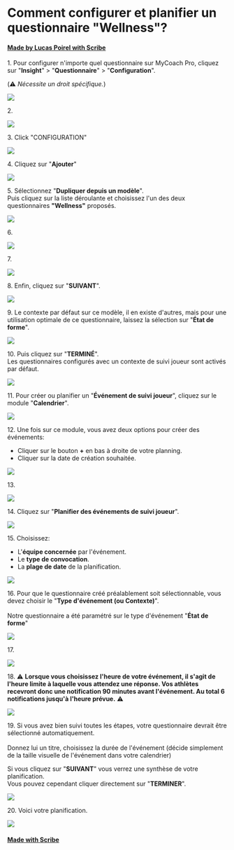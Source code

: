 # Comment configurer et planifier un questionnaire "Wellness"?
#### [Made by Lucas Poirel with Scribe](https://scribehow.com/shared/Comment_configurer_et_planifier_un_questionnaire_Wellness__kYOd5C9fQKyS4U7aehWVAA)


1\. Pour configurer n'importe quel questionnaire sur MyCoach Pro, cliquez sur "**Insight**" &gt; "**Questionnaire**" &gt; "**Configuration**".

(⚠️ *Nécessite un droit spécifique.*)

![](https://ajeuwbhvhr.cloudimg.io/colony-recorder.s3.amazonaws.com/files/2023-10-10/c13b5bf7-3339-4dcc-901f-023275b65e6b/ascreenshot.jpeg?tl_px=0,247&br_px=1376,1016&force_format=png&width=1120.0&wat=1&wat_opacity=1&wat_gravity=northwest&wat_url=https://colony-recorder.s3.amazonaws.com/images/watermarks/F43F5E_standard.png&wat_pad=337,276)


2\. 

![](https://ajeuwbhvhr.cloudimg.io/colony-recorder.s3.amazonaws.com/files/2023-10-10/890ed2fa-a4f4-4322-af41-5d9fce7833c5/ascreenshot.jpeg?tl_px=0,346&br_px=1376,1115&force_format=png&width=1120.0&wat=1&wat_opacity=1&wat_gravity=northwest&wat_url=https://colony-recorder.s3.amazonaws.com/images/watermarks/F43F5E_standard.png&wat_pad=259,277)


3\. Click "CONFIGURATION"

![](https://ajeuwbhvhr.cloudimg.io/colony-recorder.s3.amazonaws.com/files/2023-10-10/08a04b1b-c04c-44ba-8d17-b0d9de4ca24a/ascreenshot.jpeg?tl_px=802,0&br_px=2179,769&force_format=png&width=1120.0&wat=1&wat_opacity=1&wat_gravity=northwest&wat_url=https://colony-recorder.s3.amazonaws.com/images/watermarks/F43F5E_standard.png&wat_pad=523,151)


4\. Cliquez sur "**Ajouter**"

![](https://ajeuwbhvhr.cloudimg.io/colony-recorder.s3.amazonaws.com/files/2023-10-10/a86425ef-ef84-4d6b-adc5-c6feb4f1cba7/ascreenshot.jpeg?tl_px=1459,119&br_px=2836,888&force_format=png&width=1120.0&wat=1&wat_opacity=1&wat_gravity=northwest&wat_url=https://colony-recorder.s3.amazonaws.com/images/watermarks/F43F5E_standard.png&wat_pad=979,277)


5\. Sélectionnez "**Dupliquer depuis un modèle**".\
Puis cliquez sur la liste déroulante et choisissez l'un des deux questionnaires **"Wellness"** proposés.

![](https://ajeuwbhvhr.cloudimg.io/colony-recorder.s3.amazonaws.com/files/2023-10-10/a0084a5e-4c76-42b6-b3bb-81bd8085ec09/ascreenshot.jpeg?tl_px=0,218&br_px=1376,987&force_format=png&width=1120.0&wat=1&wat_opacity=1&wat_gravity=northwest&wat_url=https://colony-recorder.s3.amazonaws.com/images/watermarks/F43F5E_standard.png&wat_pad=442,277)


6\. 

![](https://ajeuwbhvhr.cloudimg.io/colony-recorder.s3.amazonaws.com/files/2023-10-10/d7ac0054-f5f0-40d0-ad8a-8f46446fb845/ascreenshot.jpeg?tl_px=0,320&br_px=1376,1089&force_format=png&width=1120.0&wat=1&wat_opacity=1&wat_gravity=northwest&wat_url=https://colony-recorder.s3.amazonaws.com/images/watermarks/F43F5E_standard.png&wat_pad=468,277)


7\. 

![](https://ajeuwbhvhr.cloudimg.io/colony-recorder.s3.amazonaws.com/files/2023-10-10/5a83c7b4-c605-4c4c-a903-d076a4bfaa2c/ascreenshot.jpeg?tl_px=0,618&br_px=1376,1388&force_format=png&width=1120.0&wat=1&wat_opacity=1&wat_gravity=northwest&wat_url=https://colony-recorder.s3.amazonaws.com/images/watermarks/F43F5E_standard.png&wat_pad=453,288)


8\. Enfin, cliquez sur "**SUIVANT**".

![](https://ajeuwbhvhr.cloudimg.io/colony-recorder.s3.amazonaws.com/files/2023-10-10/701df03d-80a1-41db-affc-ef70e6f36d75/ascreenshot.jpeg?tl_px=1263,618&br_px=2640,1388&force_format=png&width=1120.0&wat=1&wat_opacity=1&wat_gravity=northwest&wat_url=https://colony-recorder.s3.amazonaws.com/images/watermarks/F43F5E_standard.png&wat_pad=524,404)


9\. Le contexte par défaut sur ce modèle, il en existe d'autres, mais pour une utilisation optimale de ce questionnaire, laissez la sélection sur "**État de forme**".

![](https://ajeuwbhvhr.cloudimg.io/colony-recorder.s3.amazonaws.com/files/2023-10-10/a4d26e3c-002c-423b-bddd-93a8e58b0dc8/ascreenshot.jpeg?tl_px=704,192&br_px=2081,961&force_format=png&width=1120.0&wat=1&wat_opacity=1&wat_gravity=northwest&wat_url=https://colony-recorder.s3.amazonaws.com/images/watermarks/F43F5E_standard.png&wat_pad=523,277)


10\. Puis cliquez sur "**TERMINÉ**".\
Les questionnaires configurés avec un contexte de suivi joueur sont activés par défaut. 

![](https://ajeuwbhvhr.cloudimg.io/colony-recorder.s3.amazonaws.com/files/2023-10-10/ffa52ed1-1815-40b7-b392-1924a404201f/ascreenshot.jpeg?tl_px=1459,618&br_px=2836,1388&force_format=png&width=1120.0&wat=1&wat_opacity=1&wat_gravity=northwest&wat_url=https://colony-recorder.s3.amazonaws.com/images/watermarks/F43F5E_standard.png&wat_pad=623,406)


11\. Pour créer ou planifier un "**Événement de suivi joueur**", cliquez sur le module "**Calendrier**".

![](https://ajeuwbhvhr.cloudimg.io/colony-recorder.s3.amazonaws.com/files/2023-10-10/14648696-7eb3-482f-86a5-dea9ace76ed7/ascreenshot.jpeg?tl_px=0,0&br_px=1376,769&force_format=png&width=1120.0&wat=1&wat_opacity=1&wat_gravity=northwest&wat_url=https://colony-recorder.s3.amazonaws.com/images/watermarks/F43F5E_standard.png&wat_pad=12,147)


12\. Une fois sur ce module, vous avez deux options pour créer des événements:

- Cliquer sur le bouton **\+** en bas à droite de votre planning.
- Cliquer sur la date de création souhaitée.

![](https://ajeuwbhvhr.cloudimg.io/colony-recorder.s3.amazonaws.com/files/2023-10-10/c3ab247c-7aab-43c4-8be0-daeac9dd7f0a/ascreenshot.jpeg?tl_px=1976,907&br_px=2836,1388&force_format=png&width=860&wat_scale=76&wat=1&wat_opacity=1&wat_gravity=northwest&wat_url=https://colony-recorder.s3.amazonaws.com/images/watermarks/F43F5E_standard.png&wat_pad=687,306)


13\. 

![](https://ajeuwbhvhr.cloudimg.io/colony-recorder.s3.amazonaws.com/files/2023-10-11/27647550-9510-481c-8251-424834b0d3a7/user_cropped_screenshot.jpeg?tl_px=0,6&br_px=620,487&force_format=png&width=860)


14\. Cliquez sur "**Planifier des événements de suivi joueur**".

![](https://ajeuwbhvhr.cloudimg.io/colony-recorder.s3.amazonaws.com/files/2023-10-10/5066b84c-3520-489e-b36f-5731e249174a/ascreenshot.jpeg?tl_px=1459,189&br_px=2836,958&force_format=png&width=1120.0&wat=1&wat_opacity=1&wat_gravity=northwest&wat_url=https://colony-recorder.s3.amazonaws.com/images/watermarks/F43F5E_standard.png&wat_pad=685,277)


15\. Choisissez:

- L'**équipe concernée** par l'événement.
- Le **type de convocation**.
- La **plage de date** de la planification.

![](https://ajeuwbhvhr.cloudimg.io/colony-recorder.s3.amazonaws.com/files/2023-10-10/d3186d2c-1cc8-4275-a694-78d0b1c5aee5/ascreenshot.jpeg?tl_px=0,0&br_px=1376,769&force_format=png&width=1120.0&wat=1&wat_opacity=1&wat_gravity=northwest&wat_url=https://colony-recorder.s3.amazonaws.com/images/watermarks/F43F5E_standard.png&wat_pad=248,242)


16\. Pour que le questionnaire créé préalablement soit sélectionnable, vous devez choisir le "**Type d'événement (ou Contexte)**".\
\
Notre questionnaire a été paramétré sur le type d'événement "**État de forme**"

![](https://ajeuwbhvhr.cloudimg.io/colony-recorder.s3.amazonaws.com/files/2023-10-10/7c1b751f-80ae-4aa3-adf8-acf3e0fe5609/ascreenshot.jpeg?tl_px=0,555&br_px=1376,1324&force_format=png&width=1120.0&wat=1&wat_opacity=1&wat_gravity=northwest&wat_url=https://colony-recorder.s3.amazonaws.com/images/watermarks/F43F5E_standard.png&wat_pad=217,277)


17\. 

![](https://ajeuwbhvhr.cloudimg.io/colony-recorder.s3.amazonaws.com/files/2023-10-10/5350d79e-e90a-4248-8f25-8036f2e96b64/ascreenshot.jpeg?tl_px=0,194&br_px=1376,963&force_format=png&width=1120.0&wat=1&wat_opacity=1&wat_gravity=northwest&wat_url=https://colony-recorder.s3.amazonaws.com/images/watermarks/F43F5E_standard.png&wat_pad=218,277)


18\. ⚠️ **Lorsque vous choisissez l'heure de votre événement, il s'agit de l'heure limite à laquelle vous attendez une réponse. Vos athlètes recevront donc une notification 90 minutes avant l'événement. Au total 6 notifications jusqu'à l'heure prévue.** ⚠️

![](https://ajeuwbhvhr.cloudimg.io/colony-recorder.s3.amazonaws.com/files/2023-10-11/2a8f211c-1f1d-4424-9ab8-bab0951a7bfb/screenshot.png?tl_px=0,0&br_px=471,279&force_format=png&width=860)


19\. Si vous avez bien suivi toutes les étapes, votre questionnaire devrait être sélectionné automatiquement.\
\
Donnez lui un titre, choisissez la durée de l'événement (décide simplement de la taille visuelle de l'événement dans votre calendrier)

Si vous cliquez sur "**SUIVANT**" vous verrez une synthèse de votre planification.\
Vous pouvez cependant cliquer directement sur "**TERMINER**".

![](https://ajeuwbhvhr.cloudimg.io/colony-recorder.s3.amazonaws.com/files/2023-10-10/54b30efb-8df8-4f4c-b1f3-3fb175716d25/ascreenshot.jpeg?tl_px=1459,618&br_px=2836,1388&force_format=png&width=1120.0&wat=1&wat_opacity=1&wat_gravity=northwest&wat_url=https://colony-recorder.s3.amazonaws.com/images/watermarks/F43F5E_standard.png&wat_pad=894,526)


20\. Voici votre planification.

![](https://ajeuwbhvhr.cloudimg.io/colony-recorder.s3.amazonaws.com/files/2023-10-11/f0bfc944-0a9e-43bf-a6d1-08c1e39b79c1/screenshot.png?tl_px=0,0&br_px=1595,959&force_format=png&width=1120.0)
#### [Made with Scribe](https://scribehow.com/shared/Comment_configurer_et_planifier_un_questionnaire_Wellness__kYOd5C9fQKyS4U7aehWVAA)


